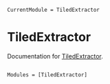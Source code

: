 ```@meta
CurrentModule = TiledExtractor
```

# TiledExtractor

Documentation for [TiledExtractor](https://github.com/asinghvi17/TiledExtractor.jl).

```@index
```

```@autodocs
Modules = [TiledExtractor]
```
